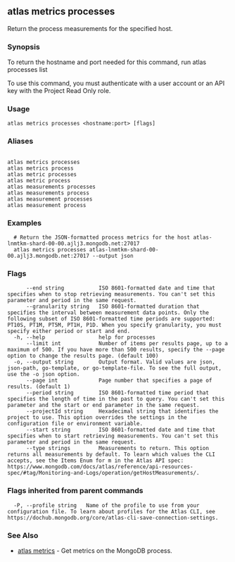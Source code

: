 ## atlas metrics processes

Return the process measurements for the specified host.


### Synopsis

To return the hostname and port needed for this command, run
atlas processes list

To use this command, you must authenticate with a user account or an API key with the Project Read Only role.


### Usage
```
atlas metrics processes <hostname:port> [flags]
```

### Aliases
```

atlas metrics processes
atlas metrics process
atlas metric processes
atlas metric process
atlas measurements processes
atlas measurements process
atlas measurement processes
atlas measurement process
```

### Examples

```
  # Return the JSON-formatted process metrics for the host atlas-lnmtkm-shard-00-00.ajlj3.mongodb.net:27017
  atlas metrics processes atlas-lnmtkm-shard-00-00.ajlj3.mongodb.net:27017 --output json
```


### Flags

```
      --end string           ISO 8601-formatted date and time that specifies when to stop retrieving measurements. You can't set this parameter and period in the same request.
      --granularity string   ISO 8601-formatted duration that specifies the interval between measurement data points. Only the following subset of ISO 8601-formatted time periods are supported: PT10S, PT1M, PT5M, PT1H, P1D. When you specify granularity, you must specify either period or start and end.
  -h, --help                 help for processes
      --limit int            Number of items per results page, up to a maximum of 500. If you have more than 500 results, specify the --page option to change the results page. (default 100)
  -o, --output string        Output format. Valid values are json, json-path, go-template, or go-template-file. To see the full output, use the -o json option.
      --page int             Page number that specifies a page of results. (default 1)
      --period string        ISO 8601-formatted time period that specifies the length of time in the past to query. You can't set this parameter and the start or end parameter in the same request.
      --projectId string     Hexadecimal string that identifies the project to use. This option overrides the settings in the configuration file or environment variable.
      --start string         ISO 8601-formatted date and time that specifies when to start retrieving measurements. You can't set this parameter and period in the same request.
      --type strings         Measurements to return. This option returns all measurements by default. To learn which values the CLI accepts, see the Items Enum for m in the Atlas API spec: https://www.mongodb.com/docs/atlas/reference/api-resources-spec/#tag/Monitoring-and-Logs/operation/getHostMeasurements/.

```


### Flags inherited from parent commands

```
  -P, --profile string   Name of the profile to use from your configuration file. To learn about profiles for the Atlas CLI, see https://dochub.mongodb.org/core/atlas-cli-save-connection-settings.

```

### See Also


* [atlas metrics](atlas_metrics.md)	- Get metrics on the MongoDB process.



